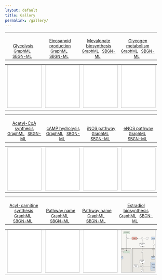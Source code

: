 ```yaml
---
layout: default
title: Gallery
permalink: /gallery/
---
```



<table>
    <tr valign="bottom">
      <td style="width: 225px;" align="center"> <a href="/glycolysis/"><br />Glycolysis</a> <br /> <font size="2">
<a href="/downloads/F001-glycolysis.graphml" target="_blank">GraphML</a> &nbsp;
<a href="/downloads/F001-glycolysis.sbgn" target="_blank">SBGN-ML</a> &nbsp;
</font> </td>
      <td style="width: 225px;" align="center"> <a href="/eicosanoids/"><br />Eicosanoid production</a> <br /> <font size="2">
<a href="/downloads/F002-eicosanoids.graphml" target="_blank">GraphML</a> &nbsp; 
<a href="/downloads/F002-eicosanoids-SBGNv02.sbgn" target="_blank">SBGN-ML</a> &nbsp; 
</font> </td>
      <td style="width: 225px;" align="center"> <a href="/mevalonate/"><br />Mevalonate biosynthesis</a> <br /> <font size="2"> 
<a href="/downloads/F003-mevalonate.graphml" target="_blank">GraphML</a> &nbsp;
<a href="/downloads/F003-mevalonate-SBGNv02.sbgn" target="_blank">SBGN-ML</a> &nbsp;
</font> </td>
      <td style="width: 225px;" align="center"> <a href="/glycogen/"><br />Glycogen metabolism</a> <br /> <font size="2"> 
<a href="/downloads/F004-glycogen.graphml" target="_blank">GraphML</a> &nbsp;
<a href="/downloads/F004-glycogen-SBGNv02.sbgn" target="_blank">SBGN-ML</a> &nbsp;
</font> </td>
    </tr>
</table>
<table>
    <tr>
      <td style="width: 225px;" align="center"><a href="/glycolysis/"><img src="/images/gallery/F000-empty-vcut.png" style="border: #c6c6c6 1px solid; width: 195px;"/></a></td>
      <td style="width: 225px;" align="center"><a href="/eicosanoids/"><img src="/images/gallery/F000-empty-vcut.png" style="border: #c6c6c6 1px solid; width: 195px;"/></a></td>
      <td style="width: 225px;" align="center"><a href="/mevalonate/"><img src="/images/gallery/F000-empty-vcut.png" style="border: #c6c6c6 1px solid; width: 195px;"/></a></td>
      <td style="width: 225px;" align="center"><a href="/glycogen/"><img src="/images/gallery/F000-empty-vcut.png" style="border: #c6c6c6 1px solid; width: 195px;"/></a></td>
    </tr>
</table>


<table>
    <tr valign="bottom">
      <td style="width: 225px;" align="center"> <a href="/acly/"><br />Acetyl-CoA synthesis</a> <br /> <font size="2"> 
<a href="/downloads/F006-ACLY.graphml" target="_blank">GraphML</a> &nbsp;
<a href="/downloads/F006-ACLY.sbgn" target="_blank">SBGN-ML</a> &nbsp;
</font> </td>
      <td style="width: 225px;" align="center"> <a href="/camp/"><br />cAMP hydrolysis</a> <br /> <font size="2"> 
<a href="/downloads/F012-cAMP.graphml" target="_blank">GraphML</a> &nbsp; 
<a href="/downloads/F012-cAMP-SBGNv02.sbgn" target="_blank">SBGN-ML</a> &nbsp; 
</font> </td>
      <td style="width: 225px;" align="center"> <a href="/inos/"><br />iNOS pathway</a> <br /> <font size="2"> 
<a href="/downloads/F007-inos.graphml" target="_blank">GraphML</a> &nbsp; 
<a href="/downloads/F007-inos-SBGNv02.sbgn" target="_blank">SBGN-ML</a> &nbsp; 
</font> </td>
      <td style="width: 225px;" align="center"> <a href="/enos/"><br />eNOS pathway</a> <br /> <font size="2"> 
<a href="/downloads/F008-enos.graphml" target="_blank">GraphML</a> &nbsp;
<a href="/downloads/F008-enos-SBGNv02.sbgn" target="_blank">SBGN-ML</a> &nbsp;
</font> </td>
    </tr>
</table>
<table>
    <tr>
      <td style="width: 225px;" align="center"><a href="/acly/"><img src="/images/gallery/F000-empty-vcut.png" style="border: #c6c6c6 1px solid; width: 195px;"/></a></td>
      <td style="width: 225px;" align="center"><a href="/camp/"><img src="/images/gallery/F000-empty-vcut.png" style="border: #c6c6c6 1px solid; width: 195px;"/></a></td>
      <td style="width: 225px;" align="center"><a href="/inos/"><img src="/images/gallery/F000-empty-vcut.png" style="border: #c6c6c6 1px solid; width: 195px;"/></a></td>
      <td style="width: 225px;" align="center"><a href="/enos/"><img src="/images/gallery/F000-empty-vcut.png" style="border: #c6c6c6 1px solid; width: 195px;"/></a></td>
    </tr>
</table>


<table>
    <tr valign="bottom">
      <td style="width: 225px;" align="center"> <a href="/carnitine/"><br />Acyl-carnitine synthesis</a> <br /> <font size="2"> 
<a href="/downloads/F014-carnitine.graphml" target="_blank">GraphML</a> &nbsp;
<a href="/downloads/F014-carnitine-SBGNv02.sbgn" target="_blank">SBGN-ML</a> &nbsp;
</font> </td>
      <td style="width: 225px;" align="center"> <a href="/test/"><br />Pathway name</a> <br /> <font size="2"> 
<a href="/downloads/test.graphml" target="_blank">GraphML</a> &nbsp; 
<a href="/downloads/test.sbgn" target="_blank">SBGN-ML</a> &nbsp; 
</font> </td>
      <td style="width: 225px;" align="center"> <a href="/test/"><br />Pathway name</a> <br /> <font size="2"> 
<a href="/downloads/test.graphml" target="_blank">GraphML</a> &nbsp; 
<a href="/downloads/test.sbgn" target="_blank">SBGN-ML</a> &nbsp; 
</font> </td>
      <td style="width: 225px;" align="center"> <a href="/estrogen/"><br />Estradiol biosynthesis</a> <br /> <font size="2"> 
<a href="/downloads/test.graphml" target="_blank">GraphML</a> &nbsp;
<a href="/downloads/test.sbgn" target="_blank">SBGN-ML</a> &nbsp;
</font> </td>
    </tr>
</table>
<table>
    <tr>
      <td style="width: 225px;" align="center"><a href="/carnitine/"><img src="/images/gallery/F000-empty-vcut.png" style="border: #c6c6c6 1px solid; width: 195px;"/></a></td>
      <td style="width: 225px;" align="center"><a href="/test/"><img src="/images/gallery/F000-empty-vcut.png" style="border: #c6c6c6 1px solid; width: 195px;"/></a></td>
      <td style="width: 225px;" align="center"><a href="/test/"><img src="/images/gallery/F000-empty-vcut.png" style="border: #c6c6c6 1px solid; width: 195px;"/></a></td>
      <td style="width: 225px;" align="center"><a href="/estrogen/"><img src="/images/gallery/F018-estrogen-vcut.png" style="border: #c6c6c6 1px solid; width: 195px;"/></a></td>
    </tr>
</table>

